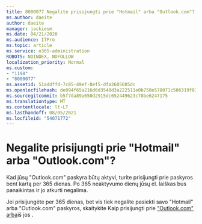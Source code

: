```yaml
---
title: 8000077 Negalite prisijungti prie "Hotmail" arba "Outlook.com"?
ms.author: daeite
author: daeite
manager: jackiesm
ms.date: 04/21/2020
ms.audience: ITPro
ms.topic: article
ms.service: o365-administration
ROBOTS: NOINDEX, NOFOLLOW
localization_priority: Normal
ms.custom:
- "1198"
- "8000077"
ms.assetid: 51addffd-7c85-49ef-8ef5-dfa2605605dc
ms.openlocfilehash: de094f65a216d6d3548d3a222511e0b750e578071c506319f838550a69e02d29
ms.sourcegitcommit: b5f7da89a650d2915dc652449623c78be6247175
ms.translationtype: MT
ms.contentlocale: lt-LT
ms.lasthandoff: 08/05/2021
ms.locfileid: "54071772"
---
```

# <a name="cant-sign-in-to-hotmail-or-outlookcom"></a>Negalite prisijungti prie "Hotmail" arba "Outlook.com"?

Kad jūsų "Outlook.com" paskyra būtų aktyvi, turite prisijungti prie paskyros bent kartą per 365 dienas. Po 365 neaktyvumo dienų jūsų el. laiškas bus panaikintas ir jo atkurti negalima.
  
Jei prisijungėte per 365 dienas, bet vis tiek negalite pasiekti savo "Hotmail" arba "Outlook.com" paskyros, skaitykite Kaip prisijungti prie ["Outlook.com" arba](https://support.office.com/article/e08eb8ac-ac27-49f4-a400-a47311e1ee7e?wt.mc_id=Office_Outlook_com_Alchemy)iš jos .
  